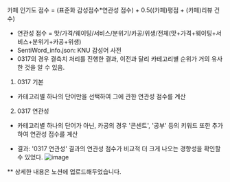 카페 인기도 점수 = (표준화 감성점수*연관성 점수) + 0.5((카페)평점 + (카페)리뷰 건수)

* 연관성 점수 = 맛/가격/웨이팅/서비스/분위기/카공/위생/전체(맛+가격+웨이팅+서비스+분위기+카공+위생)
* SentiWord_info.json: KNU 감성어 사전
* 0317의 경우 결측치 처리를 진행한 결과, 이전과 달리 카테고리별 순위가 거의 유사한 것을 알 수 있음.
  
1) 0317 기본
* 카테고리별 하나의 단어만을 선택하여 그에 관한 연관성 점수를 계산
2) 0317 연관성
* 카테고리별 하나의 단어가 아닌, 카공의 경우 '콘센트', '공부' 등의 키워드 또한 추가하여 연관성 점수를 계산

* 결과: '0317 연관성' 결과의 연관성 점수가 비교적 더 크게 나오는 경향성을 확인할 수 있었다. 
![image](https://github.com/Innyy/24-1DAmini/assets/87055003/38cc4f0d-5bee-43f3-8c30-8e98c7ae6200)


** 상세한 내용은 노션에 업로드해두었습니다. 

